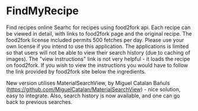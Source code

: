 # FindMyRecipe
Find recipes online
Searhc for recipes using food2fork api. Each recipe can be viewed in detail, with links to food2fork page and the original recipe.
The food2fork license included permits 500 fetches per day. Please use your own license if you intend to use this application. 
The applications is limited so that users will not be able to view their search history (due to caching of images). 
The "view instructions" link is not very helpful - it loads the recipe on food2fork. If you wish to view the instructions you 
would have to follow the link provided by food2fork site below the ingredients.

New version utilises MaterialSearchView, by Miguel Catalan Bañuls (https://github.com/MiguelCatalan/MaterialSearchView) - nice solution, easy to integrate. Also, search history is now available, and one can go back to previous searches.
